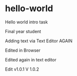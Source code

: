 # hello-world
Hello world intro task

Final year student

Adding text via Text Editor AGAIN

Edited in Browser

Edited again in text editor


Edit v1.0.1
V 1.0.2

